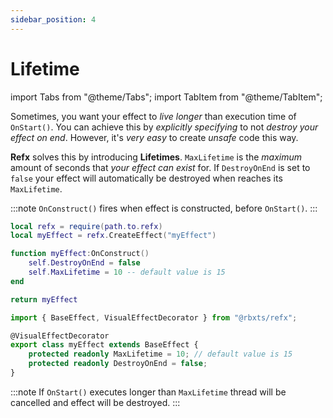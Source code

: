 ```yaml
---
sidebar_position: 4
---
```


# Lifetime

import Tabs from "@theme/Tabs";
import TabItem from "@theme/TabItem";

Sometimes, you want your effect to *live longer* than execution time of `OnStart()`.
You can achieve this by *explicitly specifying* to not *destroy your effect on end*.
However, it's *very easy* to create *unsafe* code this way.

**Refx** solves this by introducing **Lifetimes**. `MaxLifetime` is the *maximum* amount of seconds that *your effect can exist* for.
If `DestroyOnEnd` is set to `false` your effect will automatically be destroyed when reaches its `MaxLifetime`.

:::note
`OnConstruct()` fires when effect is constructed, before `OnStart()`.
:::

<Tabs groupId="languages">
<TabItem value="Luau">

```lua title="myEffect.lua" showLineNumbers
local refx = require(path.to.refx)
local myEffect = refx.CreateEffect("myEffect")

function myEffect:OnConstruct()
    self.DestroyOnEnd = false
    self.MaxLifetime = 10 -- default value is 15
end

return myEffect
```

</TabItem>
<TabItem value="TypeScript" default>

```ts title="myEffect.ts" showLineNumbers
import { BaseEffect, VisualEffectDecorator } from "@rbxts/refx";

@VisualEffectDecorator
export class myEffect extends BaseEffect {
    protected readonly MaxLifetime = 10; // default value is 15
    protected readonly DestroyOnEnd = false;
}
```

</TabItem>
</Tabs>

:::note
If `OnStart()` executes longer than `MaxLifetime` thread will be cancelled and effect will be destroyed.
:::